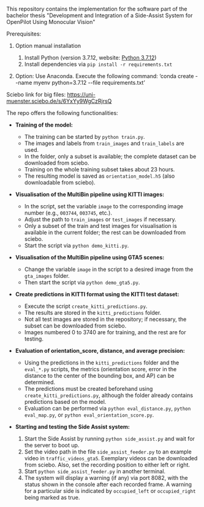 This repository contains the implementation for the software part of the bachelor thesis "Development and Integration of a Side-Assist System for OpenPilot Using Monocular Vision"

Prerequisites:

1. Option manual installation
   1. Install Python (version 3.7.12, website: [Python 3.7.12](https://www.python.org/downloads/release/python-3712/))
   2. Install dependencies via `pip install -r requirements.txt`

2. Option: Use Anaconda. Execute the following command:
    ‘conda create --name myenv python=3.7.12 --file requirements.txt’

Sciebo link for big files: https://uni-muenster.sciebo.de/s/6YxYy9WgCzRjrsQ

The repo offers the following functionalities:

- **Training of the model:**
  - The training can be started by `python train.py`.
  - The images and labels from `train_images` and `train_labels` are used.
  - In the folder, only a subset is available; the complete dataset can be downloaded from sciebo.
  - Training on the whole training subset takes about 23 hours.
  - The resulting model is saved as `orientation_model.h5` (also downloadable from sciebo).

- **Visualisation of the MultiBin pipeline using KITTI images:**
  - In the script, set the variable `image` to the corresponding image number (e.g., `003744`, `003745`, etc.).
  - Adjust the path to `train_images` or `test_images` if necessary.
  - Only a subset of the train and test images for visualisation is available in the current folder; the rest can be downloaded from sciebo.
  - Start the script via `python demo_kitti.py`.

- **Visualisation of the MultiBin pipeline using GTA5 scenes:**
  - Change the variable `image` in the script to a desired image from the `gta_images` folder.
  - Then start the script via `python demo_gta5.py`.

- **Create predictions in KITTI format using the KITTI test dataset:**
  - Execute the script `create_kitti_predictions.py`.
  - The results are stored in the `kitti_predictions` folder.
  - Not all test images are stored in the repository; if necessary, the subset can be downloaded from sciebo.
  - Images numbered 0 to 3740 are for training, and the rest are for testing.

- **Evaluation of orientation_score, distance, and average precision:**
  - Using the predictions in the `kitti_predictions` folder and the `eval_*.py` scripts, the metrics (orientation score, error in the distance to the center of the bounding box, and AP) can be determined.
  - The predictions must be created beforehand using `create_kitti_predictions.py`, although the folder already contains predictions based on the model.
  - Evaluation can be performed via `python eval_distance.py`, `python eval_map.py`, or `python eval_orientation_score.py`.

- **Starting and testing the Side Assist system:**
  1. Start the Side Assist by running `python side_assist.py` and wait for the server to boot up.
  2. Set the video path in the file `side_assist_feeder.py` to an example video in `traffic_videos_gta5`. Exemplary videos can be downloaded from sciebo. Also, set the recording position to either left or right.
  3. Start `python side_assist_feeder.py` in another terminal.
  4. The system will display a warning (if any) via port 8082, with the status shown in the console after each recorded frame. A warning for a particular side is indicated by `occupied_left` or `occupied_right` being marked as true.

